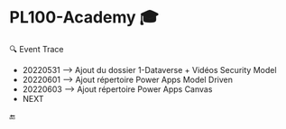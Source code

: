 # PL100-Academy :mortar_board:

:mag: Event Trace
 - 20220531 --> Ajout du dossier 1-Dataverse + Vidéos Security Model
 - 20220601 --> Ajout répertoire Power Apps Model Driven
 - 20220603 --> Ajout répertoire Power Apps Canvas
 - NEXT

:end: